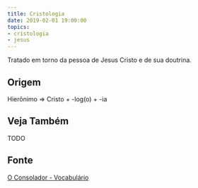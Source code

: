 ```yaml
---
title: Cristologia
date: 2019-02-01 19:00:00
topics:
- cristologia
- jesus
---
```


Tratado em torno da pessoa de Jesus Cristo e de sua doutrina.

## Origem
Hierônimo => Cristo + -log(o) + -ia

## Veja Também
TODO

## Fonte
[O Consolador - Vocabulário](http://www.oconsolador.com.br/linkfixo/vocabulario/principal.html)


